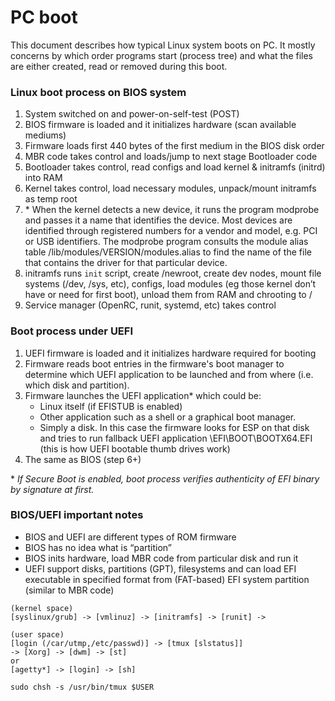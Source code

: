 # PC boot
This document describes how typical Linux system boots on PC. It mostly concerns by which order programs start (process tree) and what the files are either created, read or removed during this boot.

### Linux boot process on BIOS system
1. System switched on and power-on-self-test (POST)
1. BIOS firmware is loaded and it initializes hardware (scan available mediums)
1. Firmware loads first 440 bytes of the first medium in the BIOS disk order
1. MBR code takes control and loads/jump to next stage Bootloader code
1. Bootloader takes control, read configs and load kernel & initramfs (initrd) into RAM
1. Kernel takes control, load necessary modules, unpack/mount initramfs as temp root
1. \* When the kernel detects a new device, it runs the program modprobe and passes it a name that identifies the device. Most devices are identified through registered numbers for a vendor and model, e.g. PCI or USB identifiers. The modprobe program consults the module alias table /lib/modules/VERSION/modules.alias to find the name of the file that contains the driver for that particular device.
1. initramfs runs `init` script, create /newroot, create dev nodes, mount file systems (/dev, /sys, etc), configs, load modules (eg those kernel don’t have or need for first boot), unload them from RAM and chrooting to /
1. Service manager (OpenRC, runit, systemd, etc) takes control

### Boot process under UEFI
1. UEFI firmware is loaded and it initializes hardware required for booting
1. Firmware reads boot entries in the firmware's boot manager to determine which UEFI application to be launched and from where (i.e. which disk and partition).
1. Firmware launches the UEFI application* which could be:
    * Linux itself (if EFISTUB is enabled)
    * Other application such as a shell or a graphical boot manager.
    * Simply a disk. In this case the firmware looks for ESP on that disk and tries to run fallback UEFI application \EFI\BOOT\BOOTX64.EFI (this is how UEFI bootable thumb drives work)
1. The same as BIOS (step 6+)

\* *If Secure Boot is enabled, boot process verifies authenticity of EFI binary by signature at first.*

### BIOS/UEFI important notes
* BIOS and UEFI are different types of ROM firmware
* BIOS has no idea what is “partition”
* BIOS inits hardware, load MBR code from particular disk and run it
* UEFI support disks, partitions (GPT), filesystems and can load EFI executable in specified format from (FAT-based) EFI system partition (similar to MBR code)

```
(kernel space)
[syslinux/grub] -> [vmlinuz] -> [initramfs] -> [runit] ->

(user space)
[login (/car/utmp,/etc/passwd)] -> [tmux [slstatus]]
-> [Xorg] -> [dwm] -> [st]
or
[agetty*] -> [login] -> [sh]

sudo chsh -s /usr/bin/tmux $USER
```
